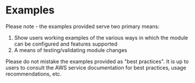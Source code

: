 # Examples

Please note - the examples provided serve two primary means:

1. Show users working examples of the various ways in which the module can be configured and features supported
1. A means of testing/validating module changes

Please do not mistake the examples provided as "best practices". It is up to users to consult the AWS service documentation for best practices, usage recommendations, etc.
